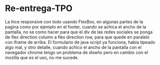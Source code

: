 # Re-entrega-TPO
La hice responsive con todo usando FlexBox, en algunas partes de la pagina como por ejemplo en el footer, cuando se achica el ancho de la pantalla, no se como hacer para que el div de las redes sociales se ponga de flex direction column a flex direction row, para que quede en paralelo con iframe de arriba.
El formulario de java script ya funciona, habia tipeado algo mal, y otro detalle, cuando achico el ancho de la pantalla con el navegador chrome tengo un problema de diseño pero en cambio con el mozilla que es el uso, no me sucede. 
